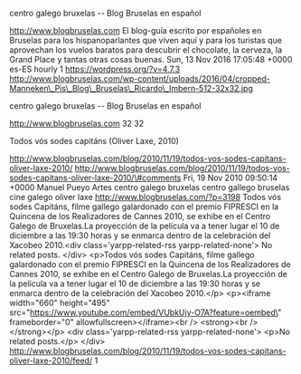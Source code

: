 centro galego bruxelas -- Blog Bruselas en español

http://www.blogbruselas.com El blog-guía escrito por españoles en
Bruselas para los hispanoparlantes que viven aquí y para los turistas
que aprovechan los vuelos baratos para descubrir el chocolate, la
cerveza, la Grand Place y tantas otras cosas buenas. Sun, 13 Nov 2016
17:05:48 +0000 es-ES hourly 1 https://wordpress.org/?v=4.7.3
http://www.blogbruselas.com/wp-content/uploads/2016/04/cropped-Manneken\_Pis\_Blog\_Bruselas\_Ricardo\_Imbern-512-32x32.jpg

centro galego bruxelas -- Blog Bruselas en español

http://www.blogbruselas.com 32 32

Todos vós sodes capitáns (Oliver Laxe, 2010)

http://www.blogbruselas.com/blog/2010/11/19/todos-vos-sodes-capitans-oliver-laxe-2010/
http://www.blogbruselas.com/blog/2010/11/19/todos-vos-sodes-capitans-oliver-laxe-2010/\#comments
Fri, 19 Nov 2010 09:50:14 +0000 Manuel Pueyo Artes centro galego
bruxelas centro gallego bruselas cine galego oliver laxe
http://www.blogbruselas.com/?p=3198 Todos vós sodes Capitáns, filme
gallego galardonado con el premio FIPRESCI en la Quincena de los
Realizadores de Cannes 2010, se exhibe en el Centro Galego de
Bruxelas.La proyección de la película va a tener lugar el 10 de
diciembre a las 19:30 horas y se enmarca dentro de la celebración del
Xacobeo 2010.\<div class=\'yarpp-related-rss yarpp-related-none\'\> No
related posts. \</div\> \<p\>Todos vós sodes Capitáns, filme gallego
galardonado con el premio FIPRESCI en la Quincena de los Realizadores de
Cannes 2010, se exhibe en el Centro Galego de Bruxelas.La proyección de
la película va a tener lugar el 10 de diciembre a las 19:30 horas y se
enmarca dentro de la celebración del Xacobeo 2010.\</p\> \<p\>\<iframe
width=\"660\" height=\"495\"
src=\"https://www.youtube.com/embed/VUbkUjy-O7A?feature=oembed\"
frameborder=\"0\" allowfullscreen\>\</iframe\>\<br /\> \<strong\>\<br
/\> \</strong\>\</p\> \<div class=\'yarpp-related-rss
yarpp-related-none\'\> \<p\>No related posts.\</p\> \</div\>
http://www.blogbruselas.com/blog/2010/11/19/todos-vos-sodes-capitans-oliver-laxe-2010/feed/
1
